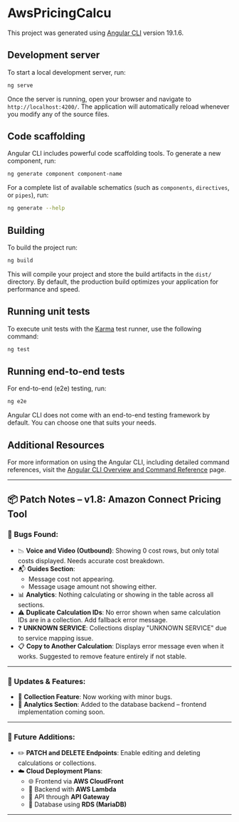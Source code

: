 # AwsPricingCalcu

This project was generated using [Angular CLI](https://github.com/angular/angular-cli) version 19.1.6.

## Development server

To start a local development server, run:

```bash
ng serve
```

Once the server is running, open your browser and navigate to `http://localhost:4200/`. The application will automatically reload whenever you modify any of the source files.

## Code scaffolding

Angular CLI includes powerful code scaffolding tools. To generate a new component, run:

```bash
ng generate component component-name
```

For a complete list of available schematics (such as `components`, `directives`, or `pipes`), run:

```bash
ng generate --help
```

## Building

To build the project run:

```bash
ng build
```

This will compile your project and store the build artifacts in the `dist/` directory. By default, the production build optimizes your application for performance and speed.

## Running unit tests

To execute unit tests with the [Karma](https://karma-runner.github.io) test runner, use the following command:

```bash
ng test
```

## Running end-to-end tests

For end-to-end (e2e) testing, run:

```bash
ng e2e
```

Angular CLI does not come with an end-to-end testing framework by default. You can choose one that suits your needs.

## Additional Resources

For more information on using the Angular CLI, including detailed command references, visit the [Angular CLI Overview and Command Reference](https://angular.dev/tools/cli) page.


---

## 📦 Patch Notes – v1.8: Amazon Connect Pricing Tool

### 🐞 Bugs Found:
- 📉 **Voice and Video (Outbound)**: Showing 0 cost rows, but only total costs displayed. Needs accurate cost breakdown.
- 📬 **Guides Section**:
  - Message cost not appearing.
  - Message usage amount not showing either.
- 📊 **Analytics**: Nothing calculating or showing in the table across all sections.
- ⚠️ **Duplicate Calculation IDs**: No error shown when same calculation IDs are in a collection. Add fallback error message.
- ❓ **UNKNOWN SERVICE**: Collections display "UNKNOWN SERVICE" due to service mapping issue.
- 📋 **Copy to Another Calculation**: Displays error message even when it works. Suggested to remove feature entirely if not stable.

---

### 🔧 Updates & Features:
- 📁 **Collection Feature**: Now working with minor bugs.
- 🧮 **Analytics Section**: Added to the database backend – frontend implementation coming soon.

---

### 🧪 Future Additions:
- ✏️ **PATCH and DELETE Endpoints**: Enable editing and deleting calculations or collections.
- ☁️ **Cloud Deployment Plans**:
  - 🌐 Frontend via **AWS CloudFront**
  - 🧠 Backend with **AWS Lambda**
  - 🔌 API through **API Gateway**
  - 💾 Database using **RDS (MariaDB)**

---

